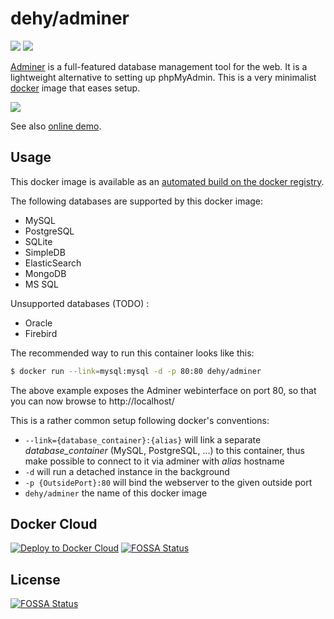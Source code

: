 # dehy/adminer

[![](https://images.microbadger.com/badges/image/dehy/adminer.svg)](https://microbadger.com/images/dehy/adminer "Get your own image badge on microbadger.com") [![](https://images.microbadger.com/badges/version/dehy/adminer.svg)](https://microbadger.com/images/dehy/adminer "Get your own version badge on microbadger.com")

[Adminer](http://www.adminer.org/en/) is a full-featured database management
tool for the web. It is a lightweight alternative to setting up phpMyAdmin.
This is a very minimalist [docker](https://www.docker.com) image that eases setup.

![](http://www.adminer.org/static/designs/hever/screenshot.png)

See also [online demo](http://adminer.sourceforge.net/adminer.php?username=).

## Usage

This docker image is available as an [automated build on the docker registry](https://hub.docker.com/r/dehy/adminer/).

The following databases are supported by this docker image:

- MySQL
- PostgreSQL
- SQLite
- SimpleDB
- ElasticSearch
- MongoDB
- MS SQL

Unsupported databases (TODO) :

- Oracle
- Firebird

The recommended way to run this container looks like this:

```bash
$ docker run --link=mysql:mysql -d -p 80:80 dehy/adminer
```

The above example exposes the Adminer webinterface on port 80, so that you can now browse to http://localhost/

This is a rather common setup following docker's conventions:

* `--link={database_container}:{alias}` will link a separate *database_container* (MySQL, PostgreSQL, ...) to this container, thus make possible to connect to it via adminer with *alias* hostname
* `-d` will run a detached instance in the background
* `-p {OutsidePort}:80` will bind the webserver to the given outside port
* `dehy/adminer` the name of this docker image

## Docker Cloud

[![Deploy to Docker Cloud](https://files.cloud.docker.com/images/deploy-to-dockercloud.svg)](https://cloud.docker.com/stack/deploy/?repo=https://github.com/dehy/docker-adminer)
[![FOSSA Status](https://app.fossa.io/api/projects/git%2Bgithub.com%2Fdehy%2Fdocker-adminer.svg?type=shield)](https://app.fossa.io/projects/git%2Bgithub.com%2Fdehy%2Fdocker-adminer?ref=badge_shield)


## License
[![FOSSA Status](https://app.fossa.io/api/projects/git%2Bgithub.com%2Fdehy%2Fdocker-adminer.svg?type=large)](https://app.fossa.io/projects/git%2Bgithub.com%2Fdehy%2Fdocker-adminer?ref=badge_large)